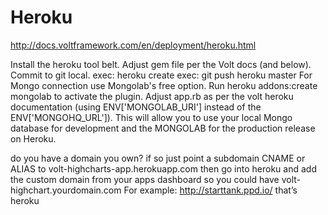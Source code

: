 # Heroku

http://docs.voltframework.com/en/deployment/heroku.html
 
Install the heroku tool belt. 
Adjust gem file per the Volt docs (and below).
Commit to git local. 
exec: heroku create
exec: git push heroku master 
For Mongo connection use Mongolab's free option.
Run heroku addons:create mongolab to activate the plugin.
Adjust app.rb as per the volt heroku documentation 
(using ENV['MONGOLAB_URI'] instead of the ENV['MONGOHQ_URL']). 
This will allow you to use your local Mongo database for 
development and the MONGOLAB for the production release on Heroku.


do you have a domain you own?
if so just point a subdomain CNAME or ALIAS to volt-highcharts-app.herokuapp.com
then go into heroku and add the custom domain from your apps dashboard
so you could have volt-highchart.yourdomain.com
For example: http://starttank.ppd.io/
that’s heroku